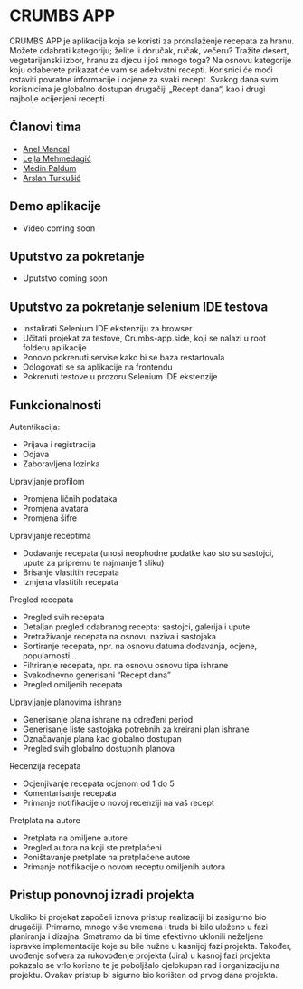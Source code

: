 # CRUMBS APP

CRUMBS APP je aplikacija koja se koristi za pronalaženje recepata za hranu. Možete odabrati kategoriju; želite li doručak, ručak, večeru? Tražite desert, vegetarijanski izbor, hranu za djecu i još mnogo toga? Na osnovu kategorije koju odaberete prikazat će vam se adekvatni recepti. Korisnici će moći ostaviti povratne informacije i ocjene za svaki recept. Svakog dana svim korisnicima je globalno dostupan drugačiji „Recept dana“, kao i drugi najbolje ocijenjeni recepti. 

## Članovi tima

- [Anel Mandal](https://github.com/mand0ne)
- [Lejla Mehmedagić](https://github.com/lmehmedagi1)
- [Medin Paldum](https://github.com/mpaldum1)
- [Arslan Turkušić](https://github.com/aturkusic)

## Demo aplikacije

- Video coming soon

## Uputstvo za pokretanje

- Uputstvo coming soon


## Uputstvo za pokretanje selenium IDE testova
- Instalirati Selenium IDE ekstenziju za browser
- Učitati projekat za testove, Crumbs-app.side, koji se nalazi u root folderu aplikacije
- Ponovo pokrenuti servise kako bi se baza restartovala
- Odlogovati se sa aplikacije na frontendu
- Pokrenuti testove u prozoru Selenium IDE ekstenzije 

## Funkcionalnosti

Autentikacija:
- Prijava i registracija
- Odjava
- Zaboravljena lozinka

Upravljanje profilom
- Promjena ličnih podataka
- Promjena avatara
- Promjena šifre

Upravljanje receptima
- Dodavanje recepata (unosi neophodne podatke kao sto su sastojci, upute za pripremu te najmanje 1 sliku)
- Brisanje vlastitih recepata
- Izmjena vlastitih recepata

Pregled recepata
- Pregled svih recepata
- Detaljan pregled odabranog recepta: sastojci, galerija i upute 
- Pretraživanje recepata na osnovu naziva i sastojaka
- Sortiranje recepata, npr. na osnovu datuma dodavanja, ocjene, popularnosti...
- Filtriranje recepata, npr. na osnovu osnovu tipa ishrane
- Svakodnevno generisani “Recept dana”
- Pregled omiljenih recepata

Upravljanje planovima ishrane
- Generisanje plana ishrane na određeni period
- Generisanje liste sastojaka potrebnih za kreirani plan ishrane
- Označavanje plana kao globalno dostupan
- Pregled svih globalno dostupnih planova

Recenzija recepata
- Ocjenjivanje recepata ocjenom od 1 do 5
- Komentarisanje recepata
- Primanje notifikacije o novoj recenziji na vaš recept

Pretplata na autore
- Pretplata na omiljene autore
- Pregled autora na koji ste pretplaćeni
- Poništavanje pretplate na pretplaćene autore
- Primanje notifikacije o novom receptu omiljenih autora


## Pristup ponovnoj izradi projekta

Ukoliko bi projekat započeli iznova pristup realizaciji bi zasigurno bio  drugačiji. Primarno, mnogo više vremena i truda bi bilo uloženo u fazi planiranja i dizajna. Smatramo da bi time efektivno uklonili neželjene ispravke implementacije koje su bile nužne u kasnijoj fazi projekta. Također, uvođenje sofvera za rukovođenje projekta (Jira) u kasnoj fazi projekta pokazalo se vrlo korisno te je poboljšalo cjelokupan rad i organizaciju na projektu. Ovakav pristup bi sigurno bio korišten od prvog dana projekta. 

